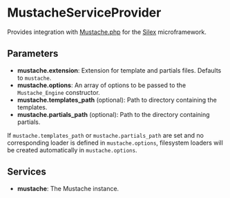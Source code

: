# MustacheServiceProvider

Provides integration with [Mustache.php](https://github.com/bobthecow/mustache.php) for the
[Silex](http://silex.sensiolabs.org/) microframework.

## Parameters

*  **mustache.extension**: Extension for template and partials files. Defaults to `mustache`.
*  **mustache.options**: An array of options to be passed to the `Mustache_Engine` constructor.
*  **mustache.templates_path** (optional): Path to directory containing the templates.
*  **mustache.partials_path** (optional): Path to the directory containing partials.

If `mustache.templates_path` or `mustache.partials_path` are set and no corresponding
loader is defined in `mustache.options`, filesystem loaders will be created automatically
in `mustache.options`.

## Services

*  **mustache**: The Mustache instance.

